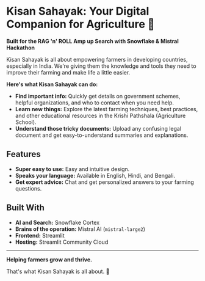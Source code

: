 # Kisan Sahayak: Your Digital Companion for Agriculture 🌾

**Built for the RAG 'n' ROLL Amp up Search with Snowflake & Mistral Hackathon**

Kisan Sahayak is all about empowering farmers in developing countries, especially in India. We're giving them the knowledge and tools they need to improve their farming and make life a little easier.

**Here's what Kisan Sahayak can do:**

- **Find important info:** Quickly get details on government schemes, helpful organizations, and who to contact when you need help.
- **Learn new things:** Explore the latest farming techniques, best practices, and other educational resources in the Krishi Pathshala (Agriculture School).
- **Understand those tricky documents:** Upload any confusing legal document and get easy-to-understand summaries and explanations.

## Features

- **Super easy to use:** Easy and intuitive design.
- **Speaks your language:** Available in English, Hindi, and Bengali.
- **Get expert advice:** Chat and get personalized answers to your farming questions.

## Built With

- **AI and Search:** Snowflake Cortex
- **Brains of the operation:** Mistral AI (`mistral-large2`)
- **Frontend:** Streamlit
- **Hosting:** Streamlit Community Cloud

---

**Helping farmers grow and thrive.**

That's what Kisan Sahayak is all about. 🌱

